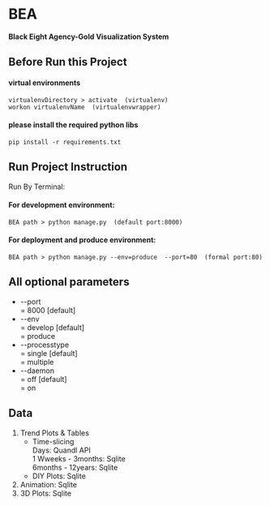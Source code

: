 # BEA  
**Black Eight Agency-Gold Visualization System**  
  
## Before Run this Project  
#### virtual environments  
    virtualenvDirectory > activate  (virtualenv)  
    workon virtualenvName  (virtualenvwrapper)  
#### please install the required python libs  
    pip install -r requirements.txt  
  
## Run Project Instruction  
Run By Terminal:  
#### For development environment:  
    BEA path > python manage.py  (default port:8000)  
#### For deployment and produce environment:  
    BEA path > python manage.py --env=produce  --port=80  (formal port:80)  

## All optional parameters
* --port  
= 8000 [default]  
* --env  
= develop [default]  
= produce  
* --processtype  
= single [default]  
= multiple  
* --daemon  
= off [default]  
= on  

## Data
1. Trend Plots & Tables  
    * Time-slicing  
        Days: Quandl API  
        1 Wweeks - 3months: Sqlite  
        6months - 12years: Sqlite  
    * DIY Plots: Sqlite  
2. Animation: Sqlite  
3. 3D Plots: Sqlite  

